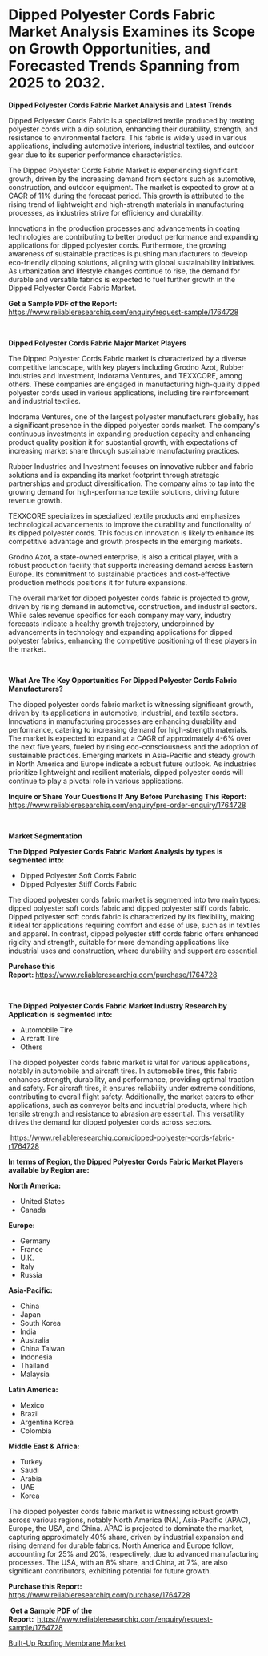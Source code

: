 <p><h1>Dipped Polyester Cords Fabric Market Analysis Examines its Scope on Growth Opportunities, and Forecasted Trends Spanning from 2025 to 2032.</h1></p><p><strong>Dipped Polyester Cords Fabric Market Analysis and Latest Trends</strong></p>
<p><p>Dipped Polyester Cords Fabric is a specialized textile produced by treating polyester cords with a dip solution, enhancing their durability, strength, and resistance to environmental factors. This fabric is widely used in various applications, including automotive interiors, industrial textiles, and outdoor gear due to its superior performance characteristics. </p><p>The Dipped Polyester Cords Fabric Market is experiencing significant growth, driven by the increasing demand from sectors such as automotive, construction, and outdoor equipment. The market is expected to grow at a CAGR of 11% during the forecast period. This growth is attributed to the rising trend of lightweight and high-strength materials in manufacturing processes, as industries strive for efficiency and durability. </p><p>Innovations in the production processes and advancements in coating technologies are contributing to better product performance and expanding applications for dipped polyester cords. Furthermore, the growing awareness of sustainable practices is pushing manufacturers to develop eco-friendly dipping solutions, aligning with global sustainability initiatives. As urbanization and lifestyle changes continue to rise, the demand for durable and versatile fabrics is expected to fuel further growth in the Dipped Polyester Cords Fabric Market.</p></p>
<p><strong>Get a Sample PDF of the Report:&nbsp;</strong> <a href="https://www.reliableresearchiq.com/enquiry/request-sample/1764728?utm_campaign=2325&utm_medium=2&utm_source=Github&utm_content=ia&utm_term=03042025&utm_id=dipped-polyester-cords-fabric">https://www.reliableresearchiq.com/enquiry/request-sample/1764728</a></p>
<p>&nbsp;</p>
<p><strong>Dipped Polyester Cords Fabric Major Market Players</strong></p>
<p><p>The Dipped Polyester Cords Fabric market is characterized by a diverse competitive landscape, with key players including Grodno Azot, Rubber Industries and Investment, Indorama Ventures, and TEXXCORE, among others. These companies are engaged in manufacturing high-quality dipped polyester cords used in various applications, including tire reinforcement and industrial textiles.</p><p>Indorama Ventures, one of the largest polyester manufacturers globally, has a significant presence in the dipped polyester cords market. The company's continuous investments in expanding production capacity and enhancing product quality position it for substantial growth, with expectations of increasing market share through sustainable manufacturing practices.</p><p>Rubber Industries and Investment focuses on innovative rubber and fabric solutions and is expanding its market footprint through strategic partnerships and product diversification. The company aims to tap into the growing demand for high-performance textile solutions, driving future revenue growth.</p><p>TEXXCORE specializes in specialized textile products and emphasizes technological advancements to improve the durability and functionality of its dipped polyester cords. This focus on innovation is likely to enhance its competitive advantage and growth prospects in the emerging markets.</p><p>Grodno Azot, a state-owned enterprise, is also a critical player, with a robust production facility that supports increasing demand across Eastern Europe. Its commitment to sustainable practices and cost-effective production methods positions it for future expansions.</p><p>The overall market for dipped polyester cords fabric is projected to grow, driven by rising demand in automotive, construction, and industrial sectors. While sales revenue specifics for each company may vary, industry forecasts indicate a healthy growth trajectory, underpinned by advancements in technology and expanding applications for dipped polyester fabrics, enhancing the competitive positioning of these players in the market.</p></p>
<p>&nbsp;</p>
<p><strong>What Are The Key Opportunities For Dipped Polyester Cords Fabric Manufacturers?</strong></p>
<p><p>The dipped polyester cords fabric market is witnessing significant growth, driven by its applications in automotive, industrial, and textile sectors. Innovations in manufacturing processes are enhancing durability and performance, catering to increasing demand for high-strength materials. The market is expected to expand at a CAGR of approximately 4-6% over the next five years, fueled by rising eco-consciousness and the adoption of sustainable practices. Emerging markets in Asia-Pacific and steady growth in North America and Europe indicate a robust future outlook. As industries prioritize lightweight and resilient materials, dipped polyester cords will continue to play a pivotal role in various applications.</p></p>
<p><strong>Inquire or Share Your Questions If Any Before Purchasing This Report:</strong> <a href="https://www.reliableresearchiq.com/enquiry/pre-order-enquiry/1764728?utm_campaign=2325&utm_medium=2&utm_source=Github&utm_content=ia&utm_term=03042025&utm_id=dipped-polyester-cords-fabric">https://www.reliableresearchiq.com/enquiry/pre-order-enquiry/1764728</a></p>
<p>&nbsp;</p>
<p><strong>Market Segmentation</strong></p>
<p><strong>The Dipped Polyester Cords Fabric Market Analysis by types is segmented into:</strong></p>
<p><ul><li>Dipped Polyester Soft Cords Fabric</li><li>Dipped Polyester Stiff Cords Fabric</li></ul></p>
<p><p>The dipped polyester cords fabric market is segmented into two main types: dipped polyester soft cords fabric and dipped polyester stiff cords fabric. Dipped polyester soft cords fabric is characterized by its flexibility, making it ideal for applications requiring comfort and ease of use, such as in textiles and apparel. In contrast, dipped polyester stiff cords fabric offers enhanced rigidity and strength, suitable for more demanding applications like industrial uses and construction, where durability and support are essential.</p></p>
<p><strong>Purchase this Report:&nbsp;</strong><a href="https://www.reliableresearchiq.com/purchase/1764728?utm_campaign=2325&utm_medium=2&utm_source=Github&utm_content=ia&utm_term=03042025&utm_id=dipped-polyester-cords-fabric">https://www.reliableresearchiq.com/purchase/1764728</a></p>
<p>&nbsp;</p>
<p><strong>The Dipped Polyester Cords Fabric Market Industry Research by Application is segmented into:</strong></p>
<p><ul><li>Automobile Tire</li><li>Aircraft Tire</li><li>Others</li></ul></p>
<p><p>The dipped polyester cords fabric market is vital for various applications, notably in automobile and aircraft tires. In automobile tires, this fabric enhances strength, durability, and performance, providing optimal traction and safety. For aircraft tires, it ensures reliability under extreme conditions, contributing to overall flight safety. Additionally, the market caters to other applications, such as conveyor belts and industrial products, where high tensile strength and resistance to abrasion are essential. This versatility drives the demand for dipped polyester cords across sectors.</p></p>
<p><a href="https://www.reliableresearchiq.com/dipped-polyester-cords-fabric-r1764728?utm_campaign=2325&utm_medium=2&utm_source=Github&utm_content=ia&utm_term=03042025&utm_id=dipped-polyester-cords-fabric">&nbsp;https://www.reliableresearchiq.com/dipped-polyester-cords-fabric-r1764728</a></p>
<p><strong>In terms of Region, the Dipped Polyester Cords Fabric Market Players available by Region are:</strong></p>
<p>
    <p> <strong> North America: </strong>
        <ul>
            <li>United States</li>
            <li>Canada</li>
        </ul>
        </p> 
    <p> <strong> Europe: </strong>
        <ul>
            <li>Germany</li>
            <li>France</li>
            <li>U.K.</li>
            <li>Italy</li>
            <li>Russia</li>
        </ul>
        </p> 
    <p> <strong> Asia-Pacific: </strong>
        <ul>
            <li>China</li>
            <li>Japan</li>
            <li>South Korea</li>
            <li>India</li>
            <li>Australia</li>
            <li>China Taiwan</li>
            <li>Indonesia</li>
            <li>Thailand</li>
            <li>Malaysia</li>
        </ul>
        </p> 
    <p> <strong> Latin America: </strong>
        <ul>
            <li>Mexico</li>
            <li>Brazil</li>
            <li>Argentina Korea</li>
            <li>Colombia</li>
        </ul>
        </p> 
    <p> <strong> Middle East & Africa: </strong>
        <ul>
            <li>Turkey</li>
            <li>Saudi</li>
            <li>Arabia</li>
            <li>UAE</li>
            <li>Korea</li>
        </ul>
    </p>
    </p>
<p><p>The dipped polyester cords fabric market is witnessing robust growth across various regions, notably North America (NA), Asia-Pacific (APAC), Europe, the USA, and China. APAC is projected to dominate the market, capturing approximately 40% share, driven by industrial expansion and rising demand for durable fabrics. North America and Europe follow, accounting for 25% and 20%, respectively, due to advanced manufacturing processes. The USA, with an 8% share, and China, at 7%, are also significant contributors, exhibiting potential for future growth.</p></p>
<p><strong>Purchase this Report: </strong><a href="https://www.reliableresearchiq.com/purchase/1764728?utm_campaign=2325&utm_medium=2&utm_source=Github&utm_content=ia&utm_term=03042025&utm_id=dipped-polyester-cords-fabric">https://www.reliableresearchiq.com/purchase/1764728</a></p>
<p>&nbsp;<strong>Get a Sample PDF of the Report:&nbsp;&nbsp;</strong><a href="https://www.reliableresearchiq.com/enquiry/request-sample/1764728?utm_campaign=2325&utm_medium=2&utm_source=Github&utm_content=ia&utm_term=03042025&utm_id=dipped-polyester-cords-fabric">https://www.reliableresearchiq.com/enquiry/request-sample/1764728</a></p>
<p><strong></strong></p>
<p><p><a href="https://github.com/kathiestrine5ty/Market-Research-Report-List-2/blob/main/built-up-roofing-membrane-market.md?utm_campaign=2325&utm_medium=2&utm_source=Github&utm_content=ia&utm_term=03042025&utm_id=dipped-polyester-cords-fabric">Built-Up Roofing Membrane Market</a></p></p>